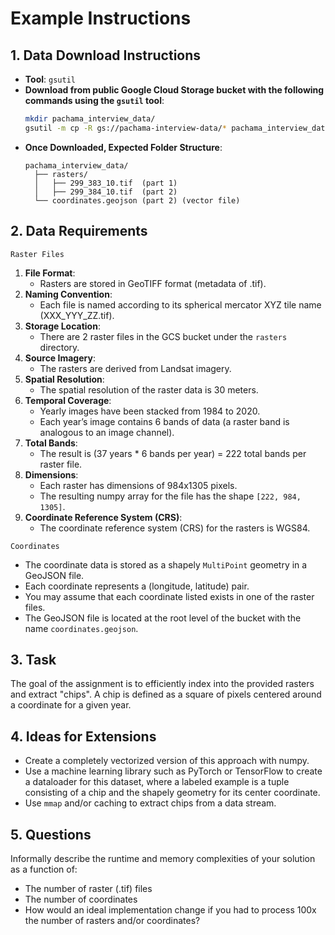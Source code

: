 
# Example Instructions

## 1. Data Download Instructions
- **Tool**: `gsutil`
- **Download from public Google Cloud Storage bucket with the following commands using the `gsutil` tool**:
  ```bash
  mkdir pachama_interview_data/
  gsutil -m cp -R gs://pachama-interview-data/* pachama_interview_data/
  ```
- **Once Downloaded, Expected Folder Structure**:
  ```
  pachama_interview_data/
    ├── rasters/
    │   ├── 299_383_10.tif  (part 1) 
    │   ├── 299_384_10.tif  (part 2)
    └── coordinates.geojson (part 2) (vector file)
  ```

## 2. Data Requirements

`Raster Files`

1. **File Format**:
    - Rasters are stored in GeoTIFF format (metadata of .tif).
2. **Naming Convention**:
    - Each file is named according to its spherical mercator XYZ tile name (XXX_YYY_ZZ.tif).
3. **Storage Location**:
    - There are 2 raster files in the GCS bucket under the `rasters` directory.
4. **Source Imagery**:
    - The rasters are derived from Landsat imagery.
5. **Spatial Resolution**:
    - The spatial resolution of the raster data is 30 meters.
6. **Temporal Coverage**:
    - Yearly images have been stacked from 1984 to 2020.
    - Each year’s image contains 6 bands of data (a raster band is analogous to an image channel).
7. **Total Bands**:
    - The result is (37 years * 6 bands per year) = 222 total bands per raster file.
8. **Dimensions**:
    - Each raster has dimensions of 984x1305 pixels.
    - The resulting numpy array for the file has the shape `[222, 984, 1305]`.
9. **Coordinate Reference System (CRS)**:
    - The coordinate reference system (CRS) for the rasters is WGS84.

`Coordinates`
- The coordinate data is stored as a shapely `MultiPoint` geometry in a GeoJSON file.
- Each coordinate represents a (longitude, latitude) pair.
- You may assume that each coordinate listed exists in one of the raster files.
- The GeoJSON file is located at the root level of the bucket with the name `coordinates.geojson`.

## 3. Task
The goal of the assignment is to efficiently index into the provided rasters and extract "chips". A chip is defined as a square of pixels centered around a coordinate for a given year.

## 4. Ideas for Extensions
- Create a completely vectorized version of this approach with numpy.
- Use a machine learning library such as PyTorch or TensorFlow to create a dataloader for this dataset, where a labeled example is a tuple consisting of a chip and the shapely geometry for its center coordinate.
- Use `mmap` and/or caching to extract chips from a data stream.

## 5. Questions
Informally describe the runtime and memory complexities of your solution as a function of:
- The number of raster (.tif) files
- The number of coordinates
- How would an ideal implementation change if you had to process 100x the number of rasters and/or coordinates?
